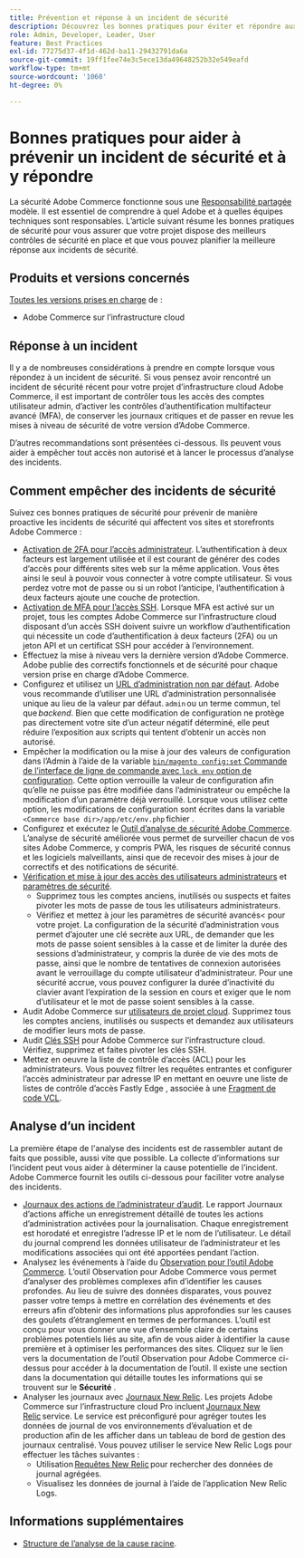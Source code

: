 ```yaml
---
title: Prévention et réponse à un incident de sécurité
description: Découvrez les bonnes pratiques pour éviter et répondre aux incidents de sécurité dans votre projet d’infrastructure cloud Adobe Commerce.
role: Admin, Developer, Leader, User
feature: Best Practices
exl-id: 77275d37-4f1d-462d-ba11-29432791da6a
source-git-commit: 19ff1fee74e3c5ece13da49648252b32e549eafd
workflow-type: tm+mt
source-wordcount: '1060'
ht-degree: 0%

---
```


# Bonnes pratiques pour aider à prévenir un incident de sécurité et à y répondre

La sécurité Adobe Commerce fonctionne sous une [Responsabilité partagée](https://www.adobe.com/content/dam/cc/en/trust-center/ungated/whitepapers/experience-cloud/adobe-commerce-shared-responsibilities-guide.pdf) modèle. Il est essentiel de comprendre à quel Adobe et à quelles équipes techniques sont responsables. L’article suivant résume les bonnes pratiques de sécurité pour vous assurer que votre projet dispose des meilleurs contrôles de sécurité en place et que vous pouvez planifier la meilleure réponse aux incidents de sécurité.

## Produits et versions concernés

[Toutes les versions prises en charge](../../../release/versions.md) de :

- Adobe Commerce sur l’infrastructure cloud

## Réponse à un incident

Il y a de nombreuses considérations à prendre en compte lorsque vous répondez à un incident de sécurité. Si vous pensez avoir rencontré un incident de sécurité récent pour votre projet d’infrastructure cloud Adobe Commerce, il est important de contrôler tous les accès des comptes utilisateur admin, d’activer les contrôles d’authentification multifacteur avancé (MFA), de conserver les journaux critiques et de passer en revue les mises à niveau de sécurité de votre version d’Adobe Commerce.

D’autres recommandations sont présentées ci-dessous. Ils peuvent vous aider à empêcher tout accès non autorisé et à lancer le processus d’analyse des incidents.

## Comment empêcher des incidents de sécurité

Suivez ces bonnes pratiques de sécurité pour prévenir de manière proactive les incidents de sécurité qui affectent vos sites et storefronts Adobe Commerce :

- [Activation de 2FA pour l’accès administrateur](https://docs.magento.com/user-guide/stores/security-two-factor-authentication.html).
L’authentification à deux facteurs est largement utilisée et il est courant de générer des codes d’accès pour différents sites web sur la même application. Vous êtes ainsi le seul à pouvoir vous connecter à votre compte utilisateur. Si vous perdez votre mot de passe ou si un robot l’anticipe, l’authentification à deux facteurs ajoute une couche de protection.
- [Activation de MFA pour l’accès SSH](https://devdocs.magento.com/cloud/project/project-enable-mfa-enforcement.html).
Lorsque MFA est activé sur un projet, tous les comptes Adobe Commerce sur l’infrastructure cloud disposant d’un accès SSH doivent suivre un workflow d’authentification qui nécessite un code d’authentification à deux facteurs (2FA) ou un jeton API et un certificat SSH pour accéder à l’environnement.
- Effectuez la mise à niveau vers la dernière version d’Adobe Commerce.
Adobe publie des correctifs fonctionnels et de sécurité pour chaque version prise en charge d’Adobe Commerce.
- Configurez et utilisez un [URL d’administration non par défaut](https://docs.magento.com/user-guide/stores/store-urls-custom-admin.html).
Adobe vous recommande d’utiliser une URL d’administration personnalisée unique au lieu de la valeur par défaut. `admin` ou un terme commun, tel que *backend*. Bien que cette modification de configuration ne protège pas directement votre site d’un acteur négatif déterminé, elle peut réduire l’exposition aux scripts qui tentent d’obtenir un accès non autorisé.
- Empêcher la modification ou la mise à jour des valeurs de configuration dans l’Admin à l’aide de la variable  [`bin/magento config:set` Commande de l’interface de ligne de commande avec `lock env` option de configuration](https://experienceleague.adobe.com/docs/commerce-operations/configuration-guide/cli/configuration-management/set-configuration-values.html#set-configuration-values-that-cannot-be-edited-in-the-admin). Cette option verrouille la valeur de configuration afin qu’elle ne puisse pas être modifiée dans l’administrateur ou empêche la modification d’un paramètre déjà verrouillé. Lorsque vous utilisez cette option, les modifications de configuration sont écrites dans la variable `<Commerce base dir>/app/etc/env.php` fichier .
- Configurez et exécutez le [Outil d’analyse de sécurité Adobe Commerce](https://docs.magento.com/user-guide/magento/security-scan.html).
L’analyse de sécurité améliorée vous permet de surveiller chacun de vos sites Adobe Commerce, y compris PWA, les risques de sécurité connus et les logiciels malveillants, ainsi que de recevoir des mises à jour de correctifs et des notifications de sécurité.
- [Vérification et mise à jour des accès des utilisateurs administrateurs](https://docs.magento.com/user-guide/system/permissions-users-all.html) et [paramètres de sécurité](https://docs.magento.com/user-guide/stores/security-admin.html).
   - Supprimez tous les comptes anciens, inutilisés ou suspects et faites pivoter les mots de passe de tous les utilisateurs administrateurs.
   - Vérifiez et mettez à jour les paramètres de sécurité avancés&lt; pour votre projet. La configuration de la sécurité d’administration vous permet d’ajouter une clé secrète aux URL, de demander que les mots de passe soient sensibles à la casse et de limiter la durée des sessions d’administrateur, y compris la durée de vie des mots de passe, ainsi que le nombre de tentatives de connexion autorisées avant le verrouillage du compte utilisateur d’administrateur. Pour une sécurité accrue, vous pouvez configurer la durée d’inactivité du clavier avant l’expiration de la session en cours et exiger que le nom d’utilisateur et le mot de passe soient sensibles à la casse.
- Audit Adobe Commerce sur [utilisateurs de projet cloud](https://devdocs.magento.com/cloud/project/user-admin.html).
Supprimez tous les comptes anciens, inutilisés ou suspects et demandez aux utilisateurs de modifier leurs mots de passe.
- Audit [Clés SSH](https://devdocs.magento.com/cloud/before/before-workspace-ssh.html) pour Adobe Commerce sur l’infrastructure cloud.
Vérifiez, supprimez et faites pivoter les clés SSH.
- Mettez en oeuvre la liste de contrôle d’accès (ACL) pour les administrateurs.
Vous pouvez filtrer les requêtes entrantes et configurer l’accès administrateur par adresse IP en mettant en oeuvre une liste de listes de contrôle d’accès Fastly Edge , associée à une [Fragment de code VCL](https://experienceleague.adobe.com/docs/commerce-cloud-service/user-guide/cdn/custom-vcl-snippets/fastly-vcl-allowlist.html).

## Analyse d’un incident

La première étape de l&#39;analyse des incidents est de rassembler autant de faits que possible, aussi vite que possible. La collecte d’informations sur l’incident peut vous aider à déterminer la cause potentielle de l’incident. Adobe Commerce fournit les outils ci-dessous pour faciliter votre analyse des incidents.

- [Journaux des actions de l’administrateur d’audit](https://docs.magento.com/user-guide/system/action-log-report.html).
Le rapport Journaux d’actions affiche un enregistrement détaillé de toutes les actions d’administration activées pour la journalisation. Chaque enregistrement est horodaté et enregistre l’adresse IP et le nom de l’utilisateur. Le détail du journal comprend les données utilisateur de l’administrateur et les modifications associées qui ont été apportées pendant l’action.
- Analysez les événements à l’aide du [Observation pour l’outil Adobe Commerce](https://experienceleague.adobe.com/docs/commerce-operations/tools/observation-for-adobe-commerce/intro.html?lang=en).
L’outil Observation pour Adobe Commerce vous permet d’analyser des problèmes complexes afin d’identifier les causes profondes. Au lieu de suivre des données disparates, vous pouvez passer votre temps à mettre en corrélation des événements et des erreurs afin d’obtenir des informations plus approfondies sur les causes des goulets d’étranglement en termes de performances.
L’outil est conçu pour vous donner une vue d’ensemble claire de certains problèmes potentiels liés au site, afin de vous aider à identifier la cause première et à optimiser les performances des sites. Cliquez sur le lien vers la documentation de l’outil Observation pour Adobe Commerce ci-dessus pour accéder à la documentation de l’outil. Il existe une section dans la documentation qui détaille toutes les informations qui se trouvent sur le **Sécurité** .
- Analyser les journaux avec [Journaux New Relic](https://devdocs.magento.com/cloud/project/new-relic.html#new-relic-logs). Les projets Adobe Commerce sur l’infrastructure cloud Pro incluent [Journaux New Relic](https://docs.newrelic.com/docs/logs/new-relic-logs/get-started/introduction-new-relic-logs) service. Le service est préconfiguré pour agréger toutes les données de journal de vos environnements d’évaluation et de production afin de les afficher dans un tableau de bord de gestion des journaux centralisé.
Vous pouvez utiliser le service New Relic Logs pour effectuer les tâches suivantes :
   - Utilisation [Requêtes New Relic](https://docs.newrelic.com/docs/logs/new-relic-logs/ui-data/query-syntax-logs) pour rechercher des données de journal agrégées.
   - Visualisez les données de journal à l’aide de l’application New Relic Logs.

## Informations supplémentaires

- [Structure de l’analyse de la cause racine](https://sansec.io/kb/incident-response/magento-root-cause-analysis).
